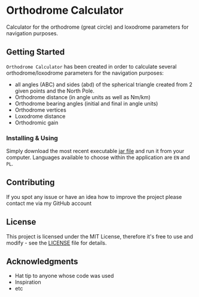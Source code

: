 # Orthodrome Calculator

Calculator for the orthodrome (great circle) and loxodrome parameters for navigation purposes.

## Getting Started

```Orthodrome Calculator``` has been created in order to calculate several orthodrome/loxodrome 
parameters for the navigation purposes:
* all angles (ABC) and sides (abd) of the spherical triangle created from 2 given points and 
the North Pole.
* Orthodrome distance (in angle units as well as Nm/km)
* Orthodrome bearing angles (initial and final in angle units)
* Orthodrome vertices
* Loxodrome distance
* Orthodromic gain

### Installing & Using

Simply download the most recent executable [jar file](https://github.com/pChocz/orthodrome-calculator-javafx/raw/master/orthodrome-calculator_newest.jar)
and run it from your computer. Languages available to choose within the application are `EN` and `PL`.


## Contributing

If you spot any issue or have an idea how to improve the project please contact me via my GitHub account

## License

This project is licensed under the MIT License, therefore it's free to use and modify - see 
the [LICENSE](LICENSE) file for details.

## Acknowledgments

* Hat tip to anyone whose code was used
* Inspiration
* etc




